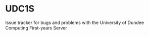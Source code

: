 # UDC1S
Issue tracker for bugs and problems with the University of Dundee Computing First-years Server
